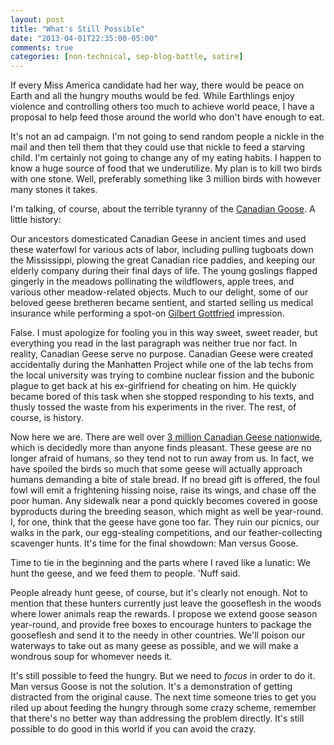 ```yaml
---
layout: post
title: "What's Still Possible"
date: "2013-04-01T22:35:00-05:00"
comments: true
categories: [non-technical, sep-blog-battle, satire]
---
```


If every Miss America candidate had her way, there would be peace on Earth and all the hungry mouths would be fed. While Earthlings enjoy violence and controlling others too much to achieve world peace, I have a proposal to help feed those around the world who don't have enough to eat.

It's not an ad campaign. I'm not going to send random people a nickle in the mail and then tell them that they could use that nickle to feed a starving child. I'm certainly not going to change any of my eating habits. I happen to know a huge source of food that we underutilize. My plan is to kill two birds with one stone. Well, preferably something like 3 million birds with however many stones it takes.

I'm talking, of course, about the terrible tyranny of the [Canadian Goose](http://en.wikipedia.org/wiki/Canada_Goose). A little history:

Our ancestors domesticated Canadian Geese in ancient times and used these waterfowl for various acts of labor, including pulling tugboats down the Mississippi, plowing the great Canadian rice paddies, and keeping our elderly company during their final days of life. The young goslings flapped gingerly in the meadows pollinating the wildflowers, apple trees, and various other meadow-related objects. Much to our delight, some of our beloved geese bretheren became sentient, and started selling us medical insurance while performing a spot-on [Gilbert Gottfried](http://en.wikipedia.org/wiki/Gilbert_Gottfried) impression.

False. I must apologize for fooling you in this way sweet, sweet reader, but everything you read in the last paragraph was neither true nor fact. In reality, Canadian Geese serve no purpose. Canadian Geese were created accidentally during the Manhatten Project while one of the lab techs from the local university was trying to combine nuclear fission and the bubonic plague to get back at his ex-girlfriend for cheating on him. He quickly became bored of this task when she stopped responding to his texts, and thusly tossed the waste from his experiments in the river. The rest, of course, is history.

Now here we are. There are well over [3 million Canadian Geese nationwide](http://www.ducks.org/hunting/waterfowl-id/canada-goose), which is decidedly more than anyone finds pleasant. These geese are no longer afraid of humans, so they tend not to run away from us. In fact, we have spoiled the birds so much that some geese will actually approach humans demanding a bite of stale bread. If no bread gift is offered, the foul fowl will emit a frightening hissing noise, raise its wings, and chase off the poor human. Any sidewalk near a pond quickly becomes covered in goose byproducts during the breeding season, which might as well be year-round. I, for one, think that the geese have gone too far. They ruin our picnics, our walks in the park, our egg-stealing competitions, and our feather-collecting scavenger hunts. It's time for the final showdown: Man versus Goose.

Time to tie in the beginning and the parts where I raved like a lunatic: We hunt the geese, and we feed them to people. 'Nuff said.

People already hunt geese, of course, but it's clearly not enough. Not to mention that these hunters currently just leave the gooseflesh in the woods where lower animals reap the rewards. I propose we extend goose season year-round, and provide free boxes to encourage hunters to package the gooseflesh and send it to the needy in other countries. We'll poison our waterways to take out as many geese as possible, and we will make a wondrous soup for whomever needs it.

It's still possible to feed the hungry. But we need to _focus_ in order to do it. Man versus Goose is not the solution. It's a demonstration of getting distracted from the original cause. The next time someone tries to get you riled up about feeding the hungry through some crazy scheme, remember that there's no better way than addressing the problem directly. It's still possible to do good in this world if you can avoid the crazy.
